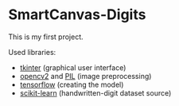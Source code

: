 # SmartCanvas-Digits

This is my first project.

Used libraries:
- [tkinter](https://docs.python.org/3/library/tkinter.html) (graphical user interface)
- [opencv2](https://opencv.org/) and [PIL](https://pillow.readthedocs.io/en/stable/) (image preprocessing)
- [tensorflow](https://www.tensorflow.org/) (creating the model)
- [scikit-learn](https://scikit-learn.org/stable/) (handwritten-digit dataset source)
